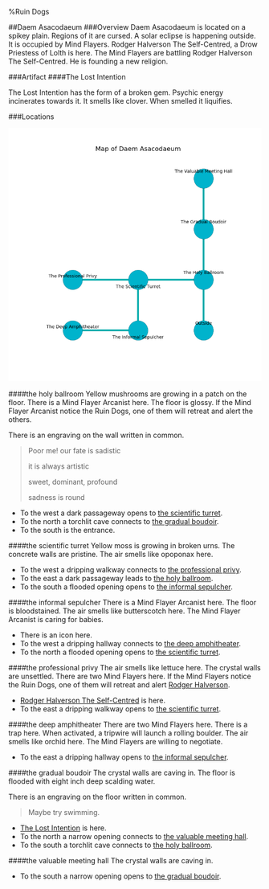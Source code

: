 %Ruin Dogs

##Daem Asacodaeum
###Overview
Daem Asacodaeum is located on a spikey plain. Regions of it are cursed. A solar eclipse is happening outside. It is occupied by Mind Flayers. <a name="Rodger-Halverson-The-Self-Centred"></a>Rodger Halverson The Self-Centred, a Drow Priestess of Lolth is here. The Mind Flayers are battling Rodger Halverson The Self-Centred. He  is founding a new religion. 



###Artifact
####<a name="The-Lost-Intention"></a>The Lost Intention


The Lost Intention has the form of a broken gem. Psychic energy incinerates towards it. It smells like clover. When smelled it liquifies. 





###Locations


![](../v2/images/Daem-Asacodaeum.png)

####<a name="the-holy-ballroom"></a>the holy ballroom
Yellow mushrooms are growing in a patch on the floor. There is a Mind Flayer Arcanist here. The floor is glossy. If the Mind Flayer Arcanist notice the Ruin Dogs, one of them will retreat and alert the others. 

There is an engraving on the wall written in common. 

> Poor me! our fate is sadistic
>
> it is always artistic
>
> sweet, dominant, profound
>
> sadness is round
>


* To the west a dark passageway opens to [the scientific turret](#the-scientific-turret).
* To the north a torchlit cave connects to [the gradual boudoir](#the-gradual-boudoir).
* To the south is the entrance.


####<a name="the-scientific-turret"></a>the scientific turret
Yellow moss is growing in broken urns. The concrete walls are pristine. The air smells like opoponax here. 



* To the west a dripping walkway connects to [the professional privy](#the-professional-privy).
* To the east a dark passageway leads to [the holy ballroom](#the-holy-ballroom).
* To the south a flooded opening opens to [the informal sepulcher](#the-informal-sepulcher).


####<a name="the-informal-sepulcher"></a>the informal sepulcher
There is a Mind Flayer Arcanist here. The floor is bloodstained. The air smells like butterscotch here. The Mind Flayer Arcanist is caring for babies. 



* There is an icon here.
* To the west a dripping hallway connects to [the deep amphitheater](#the-deep-amphitheater).
* To the north a flooded opening opens to [the scientific turret](#the-scientific-turret).


####<a name="the-professional-privy"></a>the professional privy
The air smells like lettuce here. The crystal walls are unsettled. There are two Mind Flayers here. If the Mind Flayers notice the Ruin Dogs, one of them will retreat and alert [Rodger Halverson](#Rodger-Halverson). 



* [Rodger Halverson The Self-Centred](#Rodger-Halverson-The-Self-Centred) is here.
* To the east a dripping walkway opens to [the scientific turret](#the-scientific-turret).


####<a name="the-deep-amphitheater"></a>the deep amphitheater
There are two Mind Flayers here. There is a trap here. When activated, a tripwire will launch a rolling boulder. The air smells like orchid here. The Mind Flayers are willing to negotiate. 



* To the east a dripping hallway opens to [the informal sepulcher](#the-informal-sepulcher).


####<a name="the-gradual-boudoir"></a>the gradual boudoir
The crystal walls are caving in. The floor is flooded with eight inch deep scalding water. 

There is an engraving on the floor written in common. 

> Maybe try swimming.
>


* [The Lost Intention](#The-Lost-Intention) is here.
* To the north a narrow opening connects to [the valuable meeting hall](#the-valuable-meeting-hall).
* To the south a torchlit cave connects to [the holy ballroom](#the-holy-ballroom).


####<a name="the-valuable-meeting-hall"></a>the valuable meeting hall
The crystal walls are caving in. 



* To the south a narrow opening opens to [the gradual boudoir](#the-gradual-boudoir).


